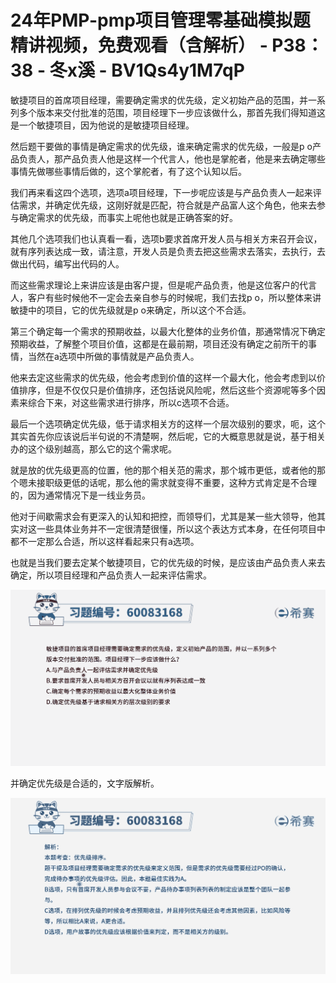 # 24年PMP-pmp项目管理零基础模拟题精讲视频，免费观看（含解析） - P38：38 - 冬x溪 - BV1Qs4y1M7qP

敏捷项目的首席项目经理，需要确定需求的优先级，定义初始产品的范围，并一系列多个版本来交付批准的范围，项目经理下一步应该做什么，那首先我们得知道这是一个敏捷项目，因为他说的是敏捷项目经理。

然后题干要做的事情是确定需求的优先级，谁来确定需求的优先级，一般是p o产品负责人，那产品负责人他是这样一个代言人，他也是掌舵者，他是来去确定哪些事情先做哪些事情后做的，这个掌舵者，有了这个认知以后。

我们再来看这四个选项，选项a项目经理，下一步呢应该是与产品负责人一起来评估需求，并确定优先级，这刚好就是匹配，符合就是产品富人这个角色，他来去参与确定需求的优先级，而事实上呢他也就是正确答案的好。

其他几个选项我们也认真看一看，选项b要求首席开发人员与相关方来召开会议，就有序列表达成一致，请注意，开发人员是负责去把这些需求去落实，去执行，去做出代码，编写出代码的人。

而这些需求理论上来讲应该是由客户提，但是呢产品负责，他是这位客户的代言人，客户有些时候他不一定会去亲自参与的时候呢，我们去找p o，所以整体来讲敏捷中的项目，它的优先级就是p o来确定，所以这个不合适。

第三个确定每一个需求的预期收益，以最大化整体的业务价值，那通常情况下确定预期收益，了解整个项目价值，这都是在最前期，项目还没有确定之前所干的事情，当然在a选项中所做的事情就是产品负责人。

他来去定这些需求的优先级，他会考虑到价值的这样一个最大化，他会考虑到以价值排序，但是不仅仅只是价值排序，还包括说风险呢，然后这些个资源呢等多个因素来综合下来，对这些需求进行排序，所以c选项不合适。

最后一个选项确定优先级，低于请求相关方的这样一个层次级别的要求，呃，这个其实首先你应该说后半句说的不清楚啊，然后呢，它的大概意思就是说，基于相关办的这个级别越高，那么它的这个需求呢。

就是放的优先级更高的位置，他的那个相关范的需求，那个城市更低，或者他的那个嗯未接职级更低的话呢，那么他的需求就变得不重要，这种方式肯定是不合理的，因为通常情况下是一线业务员。

他对于间歇需求会有更深入的认知和把控，而领导们，尤其是某一些大领导，他其实对这一些具体业务并不一定很清楚很懂，所以这个表达方式本身，在任何项目中都不一定那么合适，所以这样看起来只有a选项。

也就是当我们要去定某个敏捷项目，它的优先级的时候，是应该由产品负责人来去确定，所以项目经理和产品负责人一起来评估需求。



![](img/77aaaa35fa828311c660df78e89028fa_1.png)

并确定优先级是合适的，文字版解析。

![](img/77aaaa35fa828311c660df78e89028fa_3.png)